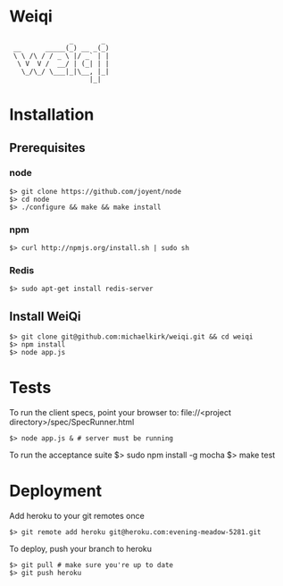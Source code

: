Weiqi
=====
                   _       _ 
     __      _____(_) __ _(_)
     \ \ /\ / / _ \ |/ _` | |
      \ V  V /  __/ | (_| | |
       \_/\_/ \___|_|\__, |_|
                        |_|  


Installation
============

Prerequisites
-------------

### node
    $> git clone https://github.com/joyent/node
    $> cd node
    $> ./configure && make && make install

### npm
    $> curl http://npmjs.org/install.sh | sudo sh

### Redis
    $> sudo apt-get install redis-server


Install WeiQi
-------------

    $> git clone git@github.com:michaelkirk/weiqi.git && cd weiqi
    $> npm install
    $> node app.js

Tests
=====
To run the client specs, point your browser to: file://&lt;project directory&gt;/spec/SpecRunner.html

    $> node app.js & # server must be running

To run the acceptance suite
    $> sudo npm install -g mocha
    $> make test

Deployment
==========
Add heroku to your git remotes once

    $> git remote add heroku git@heroku.com:evening-meadow-5281.git

To deploy, push your branch to heroku

    $> git pull # make sure you're up to date
    $> git push heroku


